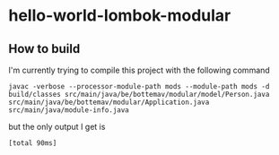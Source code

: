 # hello-world-lombok-modular

## How to build ##

I'm currently trying to compile this project with the following command
````
javac -verbose --processor-module-path mods --module-path mods -d build/classes src/main/java/be/bottemav/modular/model/Person.java src/main/java/be/bottemav/modular/Application.java src/main/java/module-info.java
````
but the only output I get is
````
[total 90ms]
````